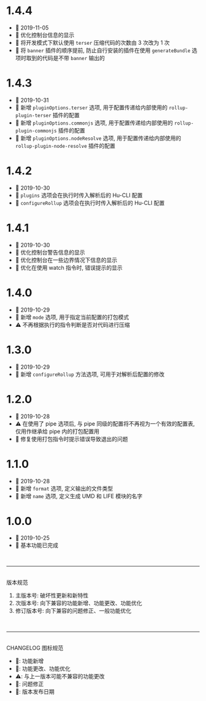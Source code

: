 # 1.4.4
  - 📅 2019-11-05
  - 💄 优化控制台信息的显示
  - 💄 将开发模式下默认使用 `terser` 压缩代码的次数由 3 次改为 1 次
  - 💄 将 `banner` 插件的顺序提前, 防止自行安装的插件在使用 `generateBundle` 选项时取到的代码是不带 `banner` 输出的

# 1.4.3
  - 📅 2019-10-31
  - 💄 新增 `pluginOptions.terser` 选项, 用于配置传递给内部使用的 `rollup-plugin-terser` 插件的配置
  - 💄 新增 `pluginOptions.commonjs` 选项, 用于配置传递给内部使用的 `rollup-plugin-commonjs` 插件的配置
  - 💄 新增 `pluginOptions.nodeResolve` 选项, 用于配置传递给内部使用的 `rollup-plugin-node-resolve` 插件的配置

# 1.4.2
  - 📅 2019-10-30
  - 💄 `plugins` 选项会在执行时传入解析后的 Hu-CLI 配置
  - 💄 `configureRollup` 选项会在执行时传入解析后的 Hu-CLI 配置

# 1.4.1
  - 📅 2019-10-30
  - 💄 优化控制台警告信息的显示
  - 💄 优化控制台在一些边界情况下信息的显示
  - 💄 优化在使用 watch 指令时, 错误提示的显示

# 1.4.0
  - 📅 2019-10-29
  - 🌟 新增 `mode` 选项, 用于指定当前配置的打包模式
  - ⚠️ 不再根据执行的指令判断是否对代码进行压缩

# 1.3.0
  - 📅 2019-10-29
  - 🌟 新增 `configureRollup` 方法选项, 可用于对解析后配置的修改

# 1.2.0
  - 📅 2019-10-28
  - ⚠️ 在使用了 pipe 选项后, 与 pipe 同级的配置将不再视为一个有效的配置表, 仅用作继承给 pipe 内的打包配置用
  - 🐞 修复使用打包指令时提示错误导致退出的问题

# 1.1.0
  - 📅 2019-10-28
  - 🌟 新增 `format` 选项, 定义输出的文件类型
  - 🌟 新增 `name` 选项, 定义生成 UMD 和 LIFE 模块的名字

# 1.0.0
  - 📅 2019-10-25
  - 🌟 基本功能已完成

<br>
<hr>
<br>
版本规范

1. 主版本号: 破坏性更新和新特性
2. 次版本号: 向下兼容的功能新增、功能更改、功能优化
3. 修订版本号: 向下兼容的问题修正、一般功能优化
<br>
<hr>
<br>
CHANGELOG 图标规范

- 🌟: 功能新增<br>
- 💄: 功能更改、功能优化<br>
- ⚠️: 与上一版本可能不兼容的功能更改<br>
- 🐞: 问题修正<br>
- 📅: 版本发布日期